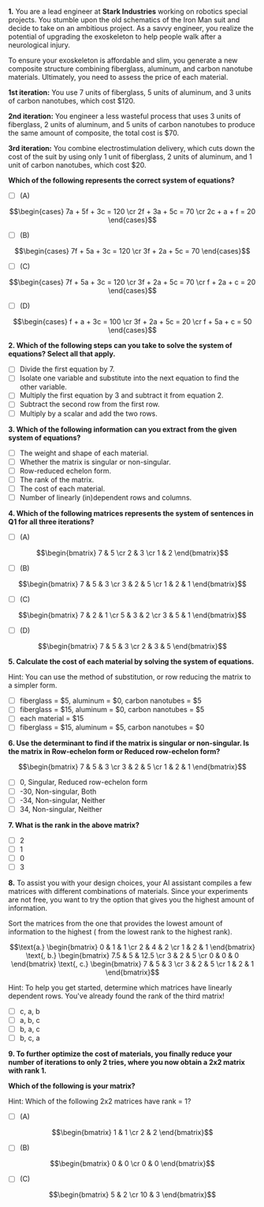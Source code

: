 **1.** You are a lead engineer at **Stark Industries** working on robotics special projects. You stumble upon the old schematics of the Iron Man suit and decide to take on an ambitious project. As a savvy engineer, you realize the potential of upgrading the exoskeleton to help people walk after a neurological injury.

To ensure your exoskeleton is affordable and slim, you generate a new composite structure combining fiberglass, aluminum, and carbon nanotube materials. Ultimately, you need to assess the price of each material. 

**1st iteration:** You use 7 units of fiberglass, 5 units of aluminum, and 3 units of carbon nanotubes, which cost $120.

**2nd iteration:** You engineer a less wasteful process that uses 3 units of fiberglass, 2 units of aluminum, and 5 units of carbon nanotubes to produce the same amount of composite, the total cost is $70.

**3rd iteration:** You combine electrostimulation delivery, which cuts down the cost of the suit by using only 1 unit of fiberglass, 2 units of aluminum, and 1 unit of carbon nanotubes, which cost $20. 

**Which of the following represents the correct system of equations?**
- [ ] (A)

$$\begin{cases} 7a + 5f + 3c = 120 \cr 2f + 3a + 5c = 70 \cr 2c + a + f = 20 \end{cases}$$
- [ ] (B)

$$\begin{cases} 7f + 5a + 3c = 120 \cr 3f + 2a + 5c = 70 \end{cases}$$
- [ ] (C)

$$\begin{cases} 7f + 5a + 3c = 120 \cr 3f + 2a + 5c = 70 \cr f + 2a + c = 20 \end{cases}$$
- [ ] (D)

$$\begin{cases} f + a + 3c = 100 \cr 3f + 2a + 5c = 20 \cr f + 5a + c = 50 \end{cases}$$

**2. Which of the following steps can you take to solve the system of equations? Select all that apply.**
- [ ] Divide the first equation by 7.
- [ ] Isolate one variable and substitute into the next equation to find the other variable.
- [ ] Multiply the first equation by 3 and subtract it from equation 2.
- [ ] Subtract the second row from the first row.
- [ ] Multiply by a scalar and add the two rows. 

**3. Which of the following information can you extract from the given system of equations?**
- [ ] The weight and shape of each material.
- [ ] Whether the matrix is singular or non-singular.
- [ ] Row-reduced echelon form.
- [ ] The rank of the matrix.
- [ ] The cost of each material. 
- [ ] Number of linearly (in)dependent rows and columns.

**4. Which of the following matrices represents the system of sentences in Q1 for all three iterations?**
- [ ] (A)

$$\begin{bmatrix} 7 & 5 \cr 2 & 3 \cr 1 & 2 \end{bmatrix}$$
- [ ] (B)

$$\begin{bmatrix} 7 & 5 & 3 \cr 3 & 2 & 5 \cr 1 & 2 & 1 \end{bmatrix}$$
- [ ] (C)

$$\begin{bmatrix} 7 & 2 & 1 \cr 5 & 3 & 2 \cr 3 & 5 & 1 \end{bmatrix}$$
- [ ] (D)

$$\begin{bmatrix} 7 & 5 & 3 \cr 2 & 3 & 5 \end{bmatrix}$$

**5. Calculate the cost of each material by solving the system of equations.**

Hint: You can use the method of substitution, or row reducing the matrix to a simpler form. 
- [ ] fiberglass = $5, aluminum = $0, carbon nanotubes = $5
- [ ] fiberglass = $15, aluminum = $0, carbon nanotubes = $5
- [ ] each material = $15
- [ ] fiberglass = $15, aluminum = $5, carbon nanotubes = $0

**6. Use the determinant to find if the matrix is singular or non-singular. Is the matrix in Row-echelon form or Reduced row-echelon form?**

$$\begin{bmatrix} 7 & 5 & 3 \cr 3 & 2 & 5 \cr 1 & 2 & 1 \end{bmatrix}$$

- [ ] 0, Singular, Reduced row-echelon form
- [ ] -30, Non-singular, Both
- [ ] -34, Non-singular, Neither
- [ ] 34, Non-singular, Neither

**7. What is the rank in the above matrix?**
- [ ] 2
- [ ] 1
- [ ] 0
- [ ] 3

**8.** To assist you with your design choices, your AI assistant compiles a few matrices with different combinations of materials. Since your experiments are not free, you want to try the option that gives you the highest amount of information.

Sort the matrices from the one that provides the lowest amount of information to the highest ( from the lowest rank to the highest rank). 

$$\text{a.} \begin{bmatrix} 0 & 1 & 1 \cr 2 & 4 & 2 \cr 1 & 2 & 1 \end{bmatrix} \text{, b.} \begin{bmatrix} 7.5 & 5 & 12.5 \cr 3 & 2 & 5 \cr 0 & 0 & 0 \end{bmatrix} \text{, c.} \begin{bmatrix} 7 & 5 & 3 \cr 3 & 2 & 5 \cr 1 & 2 & 1 \end{bmatrix}$$

Hint: To help you get started, determine which matrices have linearly dependent rows. You've already found the rank of the third matrix!
- [ ] c, a, b
- [ ] a, b, c
- [ ] b, a, c
- [ ] b, c, a

**9. To further optimize the cost of materials, you finally reduce your number of iterations to only 2 tries, where you now obtain a 2x2 matrix with rank 1.**

**Which of the following is your matrix?**

Hint: Which of the following 2x2 matrices have rank  = 1?
- [ ] (A)

$$\begin{bmatrix} 1 & 1 \cr 2 & 2 \end{bmatrix}$$
- [ ] (B)

$$\begin{bmatrix} 0 & 0 \cr 0 & 0 \end{bmatrix}$$
- [ ] (C)

$$\begin{bmatrix} 5 & 2 \cr 10 & 3 \end{bmatrix}$$
